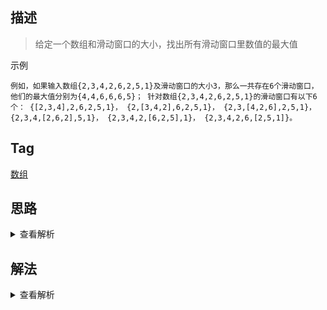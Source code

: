 ## 描述

> 给定一个数组和滑动窗口的大小，找出所有滑动窗口里数值的最大值

示例

```
例如，如果输入数组{2,3,4,2,6,2,5,1}及滑动窗口的大小3，那么一共存在6个滑动窗口，他们的最大值分别为{4,4,6,6,6,5}； 针对数组{2,3,4,2,6,2,5,1}的滑动窗口有以下6个： {[2,3,4],2,6,2,5,1}， {2,[3,4,2],6,2,5,1}， {2,3,[4,2,6],2,5,1}， {2,3,4,[2,6,2],5,1}， {2,3,4,2,[6,2,5],1}， {2,3,4,2,6,[2,5,1]}。
```

## Tag

[数组](/_posts/sort#数组)

## 思路

<details>
<summary>查看解析</summary>

最简单的办法就是每次移动窗口都计算窗口内的最大值，这样的时间复杂度为 O(n\*k)，但是我们会发现存在很多重复计算。于是我们可以在互动窗口内记录最大值的位置，下一次滑动时，如果该值还在窗口内，则只需要比较新值和该最大值即可，不需要重新计算最大值

需要注意的点

-   如果最大的值在滑动窗口之后不在窗口内了，我们需要快速找出第二大的元素

那么答案挺明显的，我们可以维护一个大小为 k 的大顶堆，每次移动时前一个值出堆，后一个值入堆

</details>

## 解法

<details>
<summary>查看解析</summary>

```js
class BigHeap {
	constructor() {
		this.data = [0]
	}
	heaper(i) {
		while (this.data[2 * i]) {
			let [center, left, right] = [
				this.data[i],
				this.data[2 * i],
				this.data[2 * i + 1]
			]
			if (left && left > center) {
				if (right && right > left) {
					let temp = this.data[i]
					this.data[i] = this.data[2 * i + 1]
					this.data[2 * i + 1] = temp
					i = 2 * i + 1
				} else {
					let temp = this.data[i]
					this.data[i] = this.data[2 * i]
					this.data[2 * i] = temp
					i = 2 * i
				}
			} else if (right && right > center) {
				let temp = this.data[i]
				this.data[i] = this.data[2 * i + 1]
				this.data[2 * i + 1] = temp
				i = 2 * i + 1
			} else {
				break
			}
		}
	}
	add(n) {
		this.data.push(n)
		let i = this.data.length - 1
		while (i > 1) {
			let parent = Math.floor(i / 2)
			if (this.data[i] > this.data[parent]) {
				let temp = this.data[i]
				this.data[i] = this.data[parent]
				this.data[parent] = temp
				i = parent
			} else {
				break
			}
		}
	}
	delete(num) {
		let index = this.data.indexOf(num)
		this.data[index] = this.data[this.data.length - 1]
		this.data[this.data.length - 1] = num
		this.data.pop()
		this.heaper(index)
		return num
	}
	pop() {
		if (this.data.length < 3) {
			let temp = this.data[1]
			this.data = [0]
			return temp
		} else {
			let temp = this.data[1]
			this.data[1] = this.data[this.data.length - 1]
			this.data[this.data.length - 1] = temp
			this.data.pop()
			this.heaper(1)
			return temp
		}
	}
	peak() {
		return this.data[1]
	}
}

function maxInWindows(num, size) {
	if (size > num.length || !size) return []
	let res = []
	let heap = new BigHeap()
	for (let i = 0; i < num.length + 1 - size; i++) {
		if (i === 0) {
			for (let j = 0; j < size; j++) {
				heap.add(num[j])
			}
		} else {
			heap.delete(num[i - 1])
			heap.add(num[i + size - 1])
		}
		res.push(heap.peak())
	}
	return res
}
console.log(maxInWindows([16, 14, 12, 10, 8, 6, 4], 5))
```

</details>

